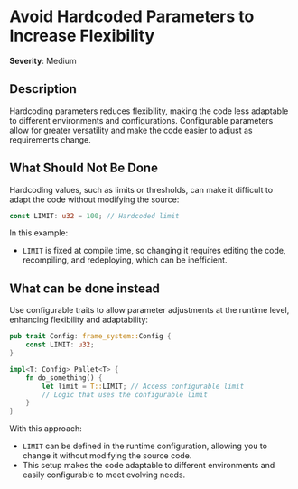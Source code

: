 # Avoid Hardcoded Parameters to Increase Flexibility

**Severity**: Medium

## Description

Hardcoding parameters reduces flexibility, making the code less adaptable to different environments and configurations.
Configurable parameters allow for greater versatility and make the code easier to adjust as requirements change.

## What Should Not Be Done

Hardcoding values, such as limits or thresholds, can make it difficult to adapt the code without modifying the source:

```rust
const LIMIT: u32 = 100; // Hardcoded limit
```

In this example:

- `LIMIT` is fixed at compile time, so changing it requires editing the code, recompiling, and redeploying, which can be
  inefficient.

## What can be done instead

Use configurable traits to allow parameter adjustments at the runtime level, enhancing flexibility and adaptability:

```rust
pub trait Config: frame_system::Config {
    const LIMIT: u32;
}

impl<T: Config> Pallet<T> {
    fn do_something() {
        let limit = T::LIMIT; // Access configurable limit
        // Logic that uses the configurable limit
    }
}
```

With this approach:

- `LIMIT` can be defined in the runtime configuration, allowing you to change it without modifying the source code.
- This setup makes the code adaptable to different environments and easily configurable to meet evolving needs.

